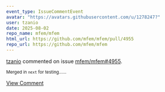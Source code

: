 ```yaml
---
event_type: IssueCommentEvent
avatar: "https://avatars.githubusercontent.com/u/1278247?"
user: tzanio
date: 2025-08-02
repo_name: mfem/mfem
html_url: https://github.com/mfem/mfem/pull/4955
repo_url: https://github.com/mfem/mfem
---
```


<a href='https://github.com/tzanio' target='_blank'>tzanio</a> commented on issue <a href='https://github.com/mfem/mfem/pull/4955' target='_blank'>mfem/mfem#4955</a>.

<small>Merged in `next` for testing......</small>

<a href='https://github.com/mfem/mfem/pull/4955' target='_blank'>View Comment</a>